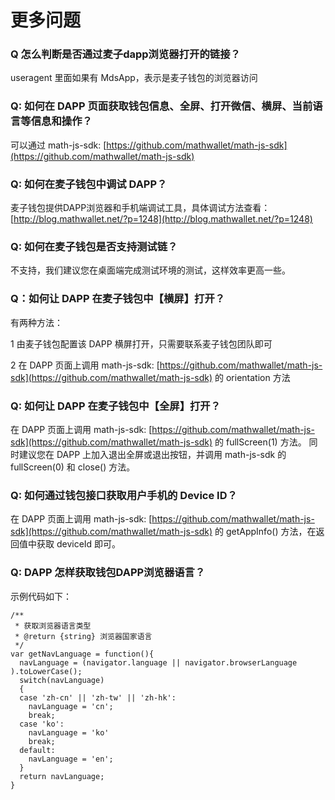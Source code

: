 # 更多问题

### Q 怎么判断是否通过麦子dapp浏览器打开的链接？

useragent 里面如果有 MdsApp，表示是麦子钱包的浏览器访问

### Q: 如何在 DAPP 页面获取钱包信息、全屏、打开微信、横屏、当前语言等信息和操作？

可以通过 math-js-sdk: [https://github.com/mathwallet/math-js-sdk](https://github.com/mathwallet/math-js-sdk)

### Q: 如何在麦子钱包中调试 DAPP？

麦子钱包提供DAPP浏览器和手机端调试工具，具体调试方法查看：[http://blog.mathwallet.net/?p=1248](http://blog.mathwallet.net/?p=1248)

### Q: 如何在麦子钱包是否支持测试链？

不支持，我们建议您在桌面端完成测试环境的测试，这样效率更高一些。

### Q：如何让 DAPP 在麦子钱包中【横屏】打开？

有两种方法：

1 由麦子钱包配置该 DAPP 横屏打开，只需要联系麦子钱包团队即可

2 在 DAPP 页面上调用 math-js-sdk: [https://github.com/mathwallet/math-js-sdk](https://github.com/mathwallet/math-js-sdk) 的 orientation 方法

### Q: 如何让 DAPP 在麦子钱包中【全屏】打开？

在 DAPP 页面上调用 math-js-sdk: [https://github.com/mathwallet/math-js-sdk](https://github.com/mathwallet/math-js-sdk) 的 fullScreen(1) 方法。
同时建议您在 DAPP 上加入退出全屏或退出按钮，并调用 math-js-sdk 的 fullScreen(0) 和 close() 方法。

### Q: 如何通过钱包接口获取用户手机的 Device ID？

在 DAPP 页面上调用 math-js-sdk: [https://github.com/mathwallet/math-js-sdk](https://github.com/mathwallet/math-js-sdk) 的 getAppInfo() 方法，在返回值中获取 deviceId 即可。

### Q: DAPP 怎样获取钱包DAPP浏览器语言？

示例代码如下：

```
/**
 * 获取浏览器语言类型
 * @return {string} 浏览器国家语言
 */
var getNavLanguage = function(){
  navLanguage = (navigator.language || navigator.browserLanguage ).toLowerCase();
  switch(navLanguage)
  {
  case 'zh-cn' || 'zh-tw' || 'zh-hk':
    navLanguage = 'cn';
    break;
  case 'ko':
    navLanguage = 'ko'
    break;
  default:
    navLanguage = 'en';
  }
  return navLanguage;
}
```

